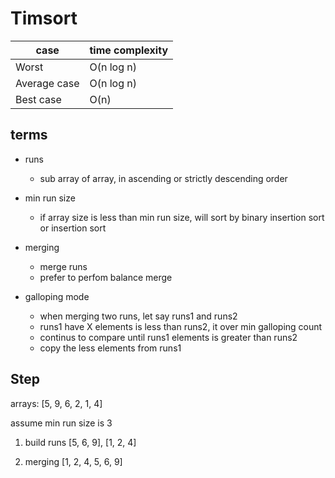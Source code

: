 # Timsort

|case|time complexity|
|---|---|
|Worst|O(n log n)|
|Average case|O(n log n)|
|Best case|O(n)|

## terms

- runs
    - sub array of array, in ascending or strictly descending order

- min run size
    - if array size is less than min run size, will sort by binary insertion sort or insertion sort

- merging
    - merge runs
    - prefer to perfom balance merge

- galloping mode
    - when merging two runs, let say runs1 and runs2
    - runs1 have X elements is less than runs2, it over min galloping count
    - continus to compare until runs1 elements is greater than runs2
    - copy the less elements from runs1

## Step
arrays:
[5, 9, 6, 2, 1, 4]

assume min run size is 3

1. build runs
    [5, 6, 9], [1, 2, 4]

2. merging
    [1, 2, 4, 5, 6, 9]
